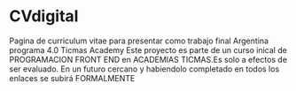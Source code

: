# CVdigital
Pagina de curriculum vitae para presentar como trabajo final Argentina programa 4.0 Ticmas Academy
Este proyecto es parte de un curso inical de PROGRAMACION FRONT END en ACADEMIAS TICMAS.Es solo a efectos de ser evaluado.
En un futuro cercano y habiendolo completado en todos los enlaces se subirá FORMALMENTE
